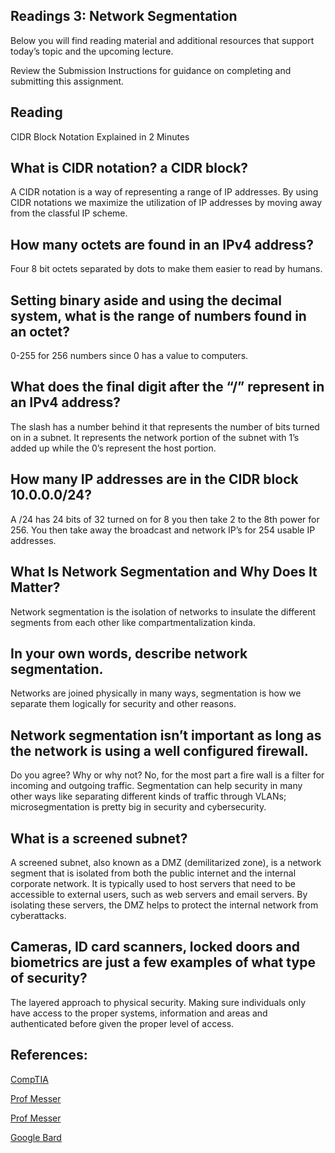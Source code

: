 ## Readings 3: Network Segmentation

Below you will find reading material and additional resources that support today’s topic and the upcoming lecture.

Review the Submission Instructions for guidance on completing and submitting this assignment.

## Reading

CIDR Block Notation Explained in 2 Minutes

## What is CIDR notation? a CIDR block?
A CIDR notation is a way of representing a range of IP addresses. By using CIDR notations we maximize the utilization of IP addresses by moving away from the classful IP scheme.

## How many octets are found in an IPv4 address?
Four 8 bit octets separated by dots to make them easier to read by humans.

## Setting binary aside and using the decimal system, what is the range of numbers found in an octet? 
0-255 for 256 numbers since 0 has a value to computers.

## What does the final digit after the “/” represent in an IPv4 address?
The slash has a number behind it that represents the number of bits turned on in a subnet. It represents the network portion of the subnet with 1’s added up while the 0’s represent the host portion.

## How many IP addresses are in the CIDR block 10.0.0.0/24?
A /24 has 24 bits of 32 turned on for 8 you then take 2 to the 8th power for 256. You then take away the broadcast and network IP’s for 254 usable IP addresses.

## What Is Network Segmentation and Why Does It Matter?
Network segmentation is the isolation of networks to insulate the different segments from each other like compartmentalization kinda.

## In your own words, describe network segmentation.
Networks are joined physically in many ways, segmentation is how we separate them logically for security and other reasons. 

## Network segmentation isn’t important as long as the network is using a well configured firewall. 

Do you agree? Why or why not?
No, for the most part a fire wall is a filter for incoming and outgoing traffic. Segmentation can help security in many other ways like separating different kinds of traffic through VLANs; microsegmentation is pretty big in security and cybersecurity.

## What is a screened subnet?
A screened subnet, also known as a DMZ (demilitarized zone), is a network segment that is isolated from both the public internet and the internal corporate network. It is typically used to host servers that need to be accessible to external users, such as web servers and email servers. By isolating these servers, the DMZ helps to protect the internal network from cyberattacks.

## Cameras, ID card scanners, locked doors and biometrics are just a few examples of what type of security? 
The layered approach to physical security. Making sure individuals only have access to the proper systems, information and areas and authenticated before given the proper level of access.

## References:

[CompTIA](https://www.comptia.org/blog/security-awareness-training-network-segmentation) 

[Prof Messer](https://www.professormesser.com/network-plus/n10-008/n10-008-video/vlans-and-trunking-n10-008/) 

[Prof Messer](https://www.professormesser.com/network-plus/n10-008/n10-008-video/classful-subnetting-n10-008/) 

[Google Bard](https://bard.google.com/chat/889fe46c8efdcb09) 
